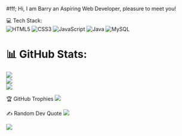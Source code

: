 #fff; Hi, I am Barry an Aspiring Web Developer, pleasure to meet you!


💻 Tech Stack: <br>
![HTML5](https://img.shields.io/badge/html5-%23E34F26.svg?style=plastic&logo=html5&logoColor=white) ![CSS3](https://img.shields.io/badge/css3-%231572B6.svg?style=plastic&logo=css3&logoColor=white) ![JavaScript](https://img.shields.io/badge/javascript-%23323330.svg?style=plastic&logo=javascript&logoColor=%23F7DF1E) ![Java](https://img.shields.io/badge/java-%23ED8B00.svg?style=plastic&logo=openjdk&logoColor=white) ![MySQL](https://img.shields.io/badge/mysql-4479A1.svg?style=plastic&logo=mysql&logoColor=white)
# 📊 GitHub Stats:
![](https://github-readme-stats.vercel.app/api?username=barryillest&theme=radical&hide_border=true&include_all_commits=false&count_private=false)<br/>
![](https://github-readme-streak-stats.herokuapp.com/?user=barryillest&theme=radical&hide_border=true)<br/>
![](https://github-readme-stats.vercel.app/api/top-langs/?username=barryillest&theme=radical&hide_border=true&include_all_commits=false&count_private=false&layout=compact)

🏆 GitHub Trophies
![](https://github-profile-trophy.vercel.app/?username=barryillest&theme=radical&no-frame=true&no-bg=true&margin-w=4)

✍️ Random Dev Quote
![](https://quotes-github-readme.vercel.app/api?type=horizontal&theme=radical)

[![](https://visitcount.itsvg.in/api?id=barryillest&icon=0&color=0)](https://visitcount.itsvg.in)
